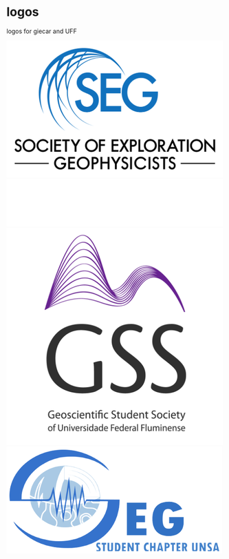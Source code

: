# logos
logos for giecar and UFF

![alt text](seg_main_logo.png "Title")
![alt text](SEG-logo.svg "Title")
![alt text](logo_colorida_completa-1.png "Title")
![alt text](seg_unsa.png "Title")

